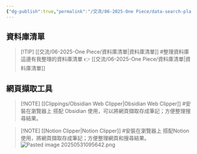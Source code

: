 ```yaml
---
{"dg-publish":true,"permalink":"/交流/06-2025-One Piece/data-search-platform/","title":"資料搜尋平台","tags":["📝數位工具交流beta","🎯學習歷程檔案","self_learing","📋我的專案"],"noteIcon":"3","updated":"2025-06-18T12:39:23.997+08:00"}
---
```





## 資料庫清單


> [!TIP]  [[交流/06-2025-One Piece/資料庫清單\|資料庫清單]] #整理資料庫
> 這邊有我整理的資料庫清單 👉 [[交流/06-2025-One Piece/資料庫清單\|資料庫清單]] 


## 網頁擷取工具

> [!NOTE]  [[Clippings/Obsidian Web Clipper\|Obsidian Web Clipper]] #安裝在瀏覽器上
> 搭配 Obsidian 使用，可以將網頁擷取存成筆記；方便整理搜尋結果。



> [!NOTE] [[Notion Clipper\|Notion Clipper]] #安裝在瀏覽器上
> 搭配Notion使用，將網頁擷取存成筆記；方便整理網頁和搜尋結果。
> ![Pasted image 20250531095642.png](/img/user/%E4%BA%A4%E6%B5%81/06-2025-One%20Piece/Pasted%20image%2020250531095642.png)


